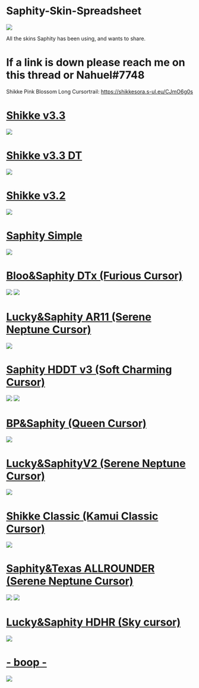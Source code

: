 # Saphity-Skin-Spreadsheet
![](https://i.imgur.com/aQANlvh.jpg)


All the skins Saphity has been using, and wants to share.

# If a link is down please reach me on this thread or Nahuel#7748

Shikke Pink Blossom Long Cursortrail: https://shikkesora.s-ul.eu/CJmO6g0s

# [Shikke v3.3](https://shikkesora.s-ul.eu/Z1AlLnTZ)
![](https://shikkesora.s-ul.eu/bsi6qIQ8)

# [Shikke v3.3 DT](https://shikkesora.s-ul.eu/LLlMS7b9)
![](https://shikkesora.s-ul.eu/atDi0dVd)

# [Shikke v3.2](https://shikkesora.s-ul.eu/0NnAzJpL)
![](https://shikkesora.s-ul.eu/dzyMdwRg)

# [Saphity Simple](https://drive.google.com/file/d/18gayC98U8hrmXtUlya2JNnWf5ls86uFJ/view?usp=sharing)
![](https://shikkesora.s-ul.eu/XPNHZceY)


# [Bloo&Saphity DTx (Furious Cursor)](https://cdn.discordapp.com/attachments/582747881014951956/836491028772028436/-_BlooSaphity_DT_-.osk)
![](https://i.gyazo.com/b5699bd7280e990abe842ae677d8f8a6.jpg)
![](https://i.gyazo.com/b017a936c3edce4e0dc72fa46e8bb597.jpg)

# [Lucky&Saphity AR11 (Serene Neptune Cursor)](https://drive.google.com/file/d/1IId7GUWZaAgGYdeRusWD0YbGsV_uXlKQ/view?usp=sharing) 
![](https://osu.ppy.sh/ss/16517862/f7d5)

# [Saphity HDDT v3 (Soft Charming Cursor)](https://cdn.discordapp.com/attachments/582747881014951956/836497335902535690/---_Saphity_HDDT_v3_---.osk)
![](https://i.gyazo.com/53aafbe8f80e036014527c0cd6476182.png)
![](https://i.gyazo.com/30f4067b3033fd031bd35a0ed3715cd4.png)

# [BP&Saphity (Queen Cursor)](https://cdn.discordapp.com/attachments/582747881014951956/836492284387393536/---_BPSaphity_AR11_---.osk)
![](https://i.gyazo.com/09d8392f694ae2f11e25edaaf70ebb64.jpg)

# [Lucky&SaphityV2 (Serene Neptune Cursor)](https://drive.google.com/file/d/1CxmnL6l252Th7vry6JB-B1OfqcrMOawX/view?usp=sharing) 
![](https://i.gyazo.com/e8a3a16a31c60ee1fac8f6aec0025ebf.jpg)

# [Shikke Classic (Kamui Classic Cursor)](https://drive.google.com/file/d/17LiMCXWIw5f1zT_BHitEYsjZmue13uPo/view?usp=sharing)
![](https://gyazo.com/909867bb65f8f639aca91503d95de5a6.jpg)

# [Saphity&Texas ALLROUNDER (Serene Neptune Cursor)](https://drive.google.com/file/d/1oBLS_rpJepR7RKlVkbCiS-OX2-LTZqK5/view?usp=sharing)
![](https://i.gyazo.com/317c4c017319533a5d7291543ebfcdc9.png)
![](https://i.gyazo.com/3913a5d89f78542829d668aa6b856683.png)


# [Lucky&Saphity HDHR (Sky cursor)](https://cdn.discordapp.com/attachments/827234055904165928/836486455727226880/---_SaphityLucky_HDHR_---.osk)
![](https://i.gyazo.com/f11e56e19c71a48b51d6ebb5103d2270.jpg)

# [- boop -](https://mega.nz/file/Fb5kGSZT#DhQ6vXx1L-0ndf6sr4yoNwE6kwnvjDA1PgK4Ev5GkLs)
![](https://osu.ppy.sh/ss/14733957/6cce)




